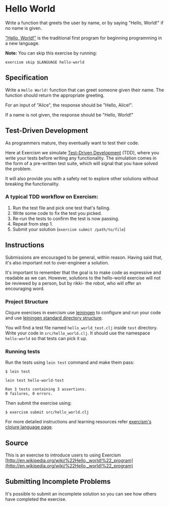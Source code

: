 # Hello World

Write a function that greets the user by name, or by saying "Hello, World!" if no name is given.

["Hello, World!"](http://en.wikipedia.org/wiki/%22Hello,_world!%22_program) is the traditional first program for beginning programming in a new language.

**Note:** You can skip this exercise by running:

    exercism skip $LANGUAGE hello-world

## Specification

Write a `Hello World!` function that can greet someone given their name.
The function should return the appropriate greeting.

For an input of "Alice", the response should be "Hello, Alice!".

If a name is not given, the response should be "Hello, World!"

## Test-Driven Development

As programmers mature, they eventually want to test their code.

Here at Exercism we simulate [Test-Driven Development](http://en.wikipedia.org/wiki/Test-driven_development) (TDD), where you write your tests before writing any functionality. The simulation comes in the form of a pre-written test suite, which will signal that you have solved the problem.

It will also provide you with a safety net to explore other solutions without breaking the functionality.

### A typical TDD workflow on Exercism:

1. Run the test file and pick one test that's failing.
2. Write some code to fix the test you picked.
3. Re-run the tests to confirm the test is now passing.
4. Repeat from step 1.
5. Submit your solution (`exercism submit /path/to/file`)

## Instructions

Submissions are encouraged to be general, within reason. Having said that, it's also important not to over-engineer a solution.

It's important to remember that the goal is to make code as expressive and readable as we can. However, solutions to the hello-world exercise will not be reviewed by a person, but by rikki- the robot, who will offer an encouraging word.

### Project Structure

Clojure exercises in exercism use [leiningen](http://leiningen.org/) to configure and run your code
and use [leiningen standard directory structure](https://github.com/technomancy/leiningen/blob/master/doc/TUTORIAL.md#directory-layout).

You will find a test file named `hello_world_test.clj` inside `test` directory.
Write your code in `src/hello_world.clj`. It should use the namespace `hello-world` so that tests can pick it up.

### Running tests

Run the tests using `lein test` command and make them pass:

```
$ lein test

lein test hello-world-test

Ran 3 tests containing 3 assertions.
0 failures, 0 errors.
```

Then submit the exercise using:

```
$ exercism submit src/hello_world.clj
```

For more detailed instructions and learning resources refer [exercism's clojure language page](http://exercism.io/languages/clojure).

## Source

This is an exercise to introduce users to using Exercism [http://en.wikipedia.org/wiki/%22Hello,_world!%22_program](http://en.wikipedia.org/wiki/%22Hello,_world!%22_program)

## Submitting Incomplete Problems
It's possible to submit an incomplete solution so you can see how others have completed the exercise.

